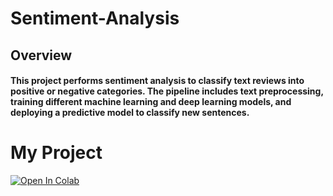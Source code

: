 # Sentiment-Analysis
## Overview
#### This project performs sentiment analysis to classify text reviews into positive or negative categories. The pipeline includes text preprocessing, training different machine learning and deep learning models, and deploying a predictive model to classify new sentences.

# My Project

[![Open In Colab](https://colab.research.google.com/assets/colab-badge.svg)](https://colab.research.google.com/drive/1j7JNAwir8-G-O_mee8Tmetnnk2jVuXU0#scrollTo=_ByaomWloRKn)


